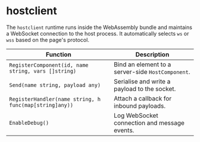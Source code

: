 # hostclient

The `hostclient` runtime runs inside the WebAssembly bundle and maintains a WebSocket connection to the host process. It automatically selects `ws` or `wss` based on the page's protocol.

| Function | Description |
| --- | --- |
| `RegisterComponent(id, name string, vars []string)` | Bind an element to a server-side `HostComponent`. |
| `Send(name string, payload any)` | Serialise and write a payload to the socket. |
| `RegisterHandler(name string, h func(map[string]any))` | Attach a callback for inbound payloads. |
| `EnableDebug()` | Log WebSocket connection and message events. |

